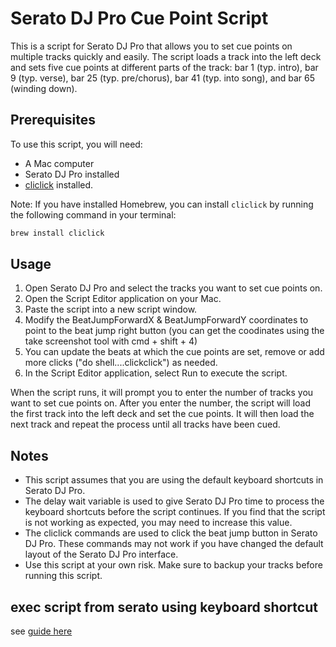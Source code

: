 # Serato DJ Pro Cue Point Script

This is a script for Serato DJ Pro that allows you to set cue points on multiple tracks quickly and easily. The script loads a track into the left deck and sets five cue points at different parts of the track: bar 1 (typ. intro), bar 9 (typ. verse), bar 25 (typ. pre/chorus), bar 41 (typ. into song), and bar 65 (winding down).

## Prerequisites

To use this script, you will need:

- A Mac computer
- Serato DJ Pro installed
- [cliclick](https://github.com/BlueM/cliclick) installed.

Note: If you have installed Homebrew, you can install `cliclick` by running the following command in your terminal:

```sh
brew install cliclick
```

## Usage

1. Open Serato DJ Pro and select the tracks you want to set cue points on.
2. Open the Script Editor application on your Mac.
3. Paste the script into a new script window.
4. Modify the BeatJumpForwardX & BeatJumpForwardY coordinates to point to the beat jump right button (you can get the coodinates using the take screenshot tool with cmd + shift + 4)
5. You can update the beats at which the cue points are set, remove or add more clicks ("do shell....clickclick") as needed.
6. In the Script Editor application, select Run to execute the script.

When the script runs, it will prompt you to enter the number of tracks you want to set cue points on. After you enter the number, the script will load the first track into the left deck and set the cue points. It will then load the next track and repeat the process until all tracks have been cued.

## Notes

- This script assumes that you are using the default keyboard shortcuts in Serato DJ Pro.
- The delay wait variable is used to give Serato DJ Pro time to process the keyboard shortcuts before the script continues. If you find that the script is not working as expected, you may need to increase this value.
- The cliclick commands are used to click the beat jump button in Serato DJ Pro. These commands may not work if you have changed the default layout of the Serato DJ Pro interface.
- Use this script at your own risk. Make sure to backup your tracks before running this script.

## exec script from serato using keyboard shortcut

see [guide here](https://apple.stackexchange.com/a/276839)
